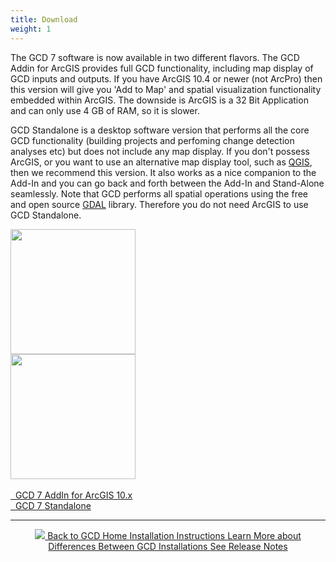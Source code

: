 ```yaml
---
title: Download
weight: 1
---
```


The GCD 7 software is now available in two different flavors. The GCD Addin for ArcGIS provides full GCD functionality, including map display of GCD inputs and outputs. If you have ArcGIS 10.4 or newer (not ArcPro) then this version will give you 'Add to Map' and spatial visualization functionality embedded within ArcGIS. The downside is ArcGIS is a 32 Bit Application and can only use 4 GB of RAM, so it is slower. 

GCD Standalone is a desktop software version that performs all the core GCD functionality (building projects and perfoming change detection analyses etc) but does not include any map display. If you don't possess ArcGIS, or you want to use an alternative map display tool, such as [QGIS](https://www.qgis.org/en/site), then we recommend this version. It also works as a nice companion to the Add-In and you can go back and forth between the Add-In and Stand-Alone seamlessly. Note that GCD performs all spatial operations using the free and open source [GDAL](http://www.gdal.org/) library. Therefore you do not need ArcGIS to use GCD Standalone.

<div class="row" align="center">
	<div class="columns small-6">
  		<img src="{{ site.baseurl }}/assets/images/gcd_addin.png" style="height:200px">
    </div>
	<div class="columns small-6">
		<img src="{{ site.baseurl }}/assets/images/gcd_standalone.png" style="height:200px">
    </div>
</div>

<br>

<div class="row" align="center">
	<div class="columns small-6">
		<a class="button large expanded" href="https://github.com/Riverscapes/gcd/releases/latest">
        <i class="fa fa-cloud-download"></i>
        &nbsp;&nbsp;GCD 7 AddIn for ArcGIS 10.x</a>
	</div>
	<div class="columns small-6">
		<a class="button large expanded" href="https://github.com/Riverscapes/gcd/releases/latest"> <i class="fa fa-cloud-download"></i>&nbsp;&nbsp;GCD 7 Standalone</a>
	</div>
</div>

------
<div align="center">
    <a class="hollow button" href="{{ site.baseurl }}/"><img src="{{ site.baseurl}}/assets/images/icons/GCDAddIn.png">  Back to GCD Home </a>  
    <a class="hollow button" href="{{ site.baseurl }}/Download/install"><i class="fa fa-question"></i>  Installation Instructions </a> 
    <a class="hollow button" href="{{ site.baseurl }}/Download/about"><i class="fa fa-question"></i>  Learn More about Differences Between GCD Installations </a>  
    <a class="hollow button" href="{{ site.baseurl }}/Download/release_notes"><i class="fa fa-sticky-note"></i>   See Release Notes </a>
</div>
